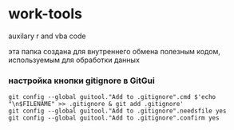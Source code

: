 # work-tools
auxilary r and vba code

эта папка создана для внутреннего обмена полезным кодом, используемым для обработки данных 

### настройка кнопки gitignore в GitGui
```
git config --global guitool."Add to .gitignore".cmd $'echo "\n$FILENAME" >> .gitignore & git add .gitignore'
git config --global guitool."Add to .gitignore".needsfile yes
git config --global guitool."Add to .gitignore".confirm yes
```
